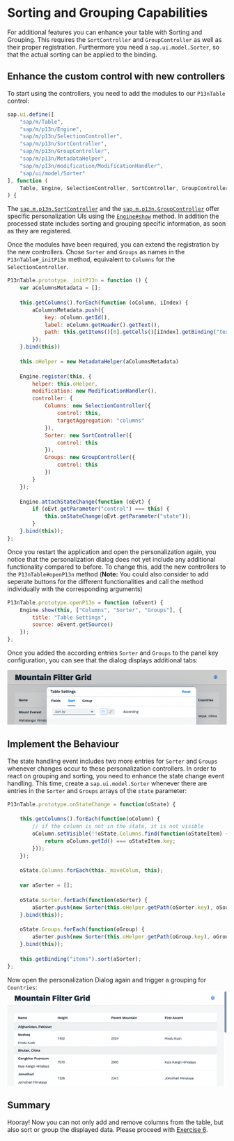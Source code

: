 # Sorting and Grouping Capabilities
For additional features you can enhance your table with Sorting and Grouping. This requires the `SortController` and `GroupController` as well as their proper registration. Furthermore you need a `sap.ui.model.Sorter`, so that the actual sorting can be applied to the binding.

## Enhance the custom control with new controllers

To start using the controllers, you need to add the modules to our `P13nTable` control:
````js
sap.ui.define([
    "sap/m/Table",
    "sap/m/p13n/Engine",
    "sap/m/p13n/SelectionController",
    "sap/m/p13n/SortController",
    "sap/m/p13n/GroupController",
    "sap/m/p13n/MetadataHelper",
    "sap/m/p13n/modification/ModificationHandler",
    "sap/ui/model/Sorter"
], function (
    Table, Engine, SelectionController, SortController, GroupController, MetadataHelper, ModificationHandler, Sorter
) {
````

The [`sap.m.p13n.SortController`](https://openui5nightly.hana.ondemand.com/api/sap.m.p13n.SortController) and
the [`sap.m.p13n.GroupController`](https://openui5nightly.hana.ondemand.com/api/sap.m.p13n.GroupController) offer specific personalization UIs using the [`Engine#show`](https://openui5nightly.hana.ondemand.com/api/sap.m.p13n.Engine#methods/show) method. In addition the processed state includes sorting and grouping specific information, as soon as they are registered.

Once the modules have been required, you can extend the registration by the new controllers. Chose `Sorter` and `Groups` as names in the `P13nTable#_initP13n` method, equivalent to `Columns` for the `SelectionController`.

````js
P13nTable.prototype._initP13n = function () {
    var aColumnsMetadata = [];
    
    this.getColumns().forEach(function (oColumn, iIndex) {
        aColumnsMetadata.push({
            key: oColumn.getId(),
            label: oColumn.getHeader().getText(),
            path: this.getItems()[0].getCells()[iIndex].getBinding("text").getPath()
        });
    }.bind(this))

    this.oHelper = new MetadataHelper(aColumnsMetadata)

    Engine.register(this, {
        helper: this.oHelper,
        modification: new ModificationHandler(),
        controller: {
            Columns: new SelectionController({
                control: this,
                targetAggregation: "columns"
            }),
            Sorter: new SortController({
                control: this
            }),
            Groups: new GroupController({
                control: this
            })
        }
    });

    Engine.attachStateChange(function (oEvt) {
        if (oEvt.getParameter("control") === this) {
            this.onStateChange(oEvt.getParameter("state"));
        }
    }.bind(this));
};
````

Once you restart the application and open the personalization again, you notice that the personalization dialog does not yet include any additional functionality compared to before. To change this, add the new controllers to the `P13nTable#openP13n` method (**Note:** You could also consider to add seperate buttons for the different functionalities and call the method individually with the corresponding arguments)

````js
P13nTable.prototype.openP13n = function (oEvent) {
    Engine.show(this, ["Columns", "Sorter", "Groups"], {
        title: "Table Settings",
        source: oEvent.getSource()
    });
};
````

Once you added the according entries `Sorter` and `Groups` to the panel key configuration, you can see that the dialog displays additional tabs:

![`Dialog changes`](screenshots/ex05_1.png)

## Implement the Behaviour
The state handling event includes two more entries for `Sorter` and `Groups` whenever changes occur to these personalization controllers. In order to react on grouping and sorting, you need to enhance the state change event handling. This time, create a `sap.ui.model.Sorter` whenever there are entries in the `Sorter` and `Groups` arrays of the `state` parameter:

````js
P13nTable.prototype.onStateChange = function(oState) {

    this.getColumns().forEach(function(oColumn) {
        // if the column is not in the state, it is not visible
        oColumn.setVisible(!!oState.Columns.find(function(oStateItem) {
            return oColumn.getId() === oStateItem.key;
        }));
    });

    oState.Columns.forEach(this._moveColum, this);

    var aSorter = [];

    oState.Sorter.forEach(function(oSorter) {
        aSorter.push(new Sorter(this.oHelper.getPath(oSorter.key), oSorter.descending));
    }.bind(this));

    oState.Groups.forEach(function(oGroup) {
        aSorter.push(new Sorter(this.oHelper.getPath(oGroup.key), oGroup.descending, true));
    }.bind(this));

    this.getBinding("items").sort(aSorter);
};
````

Now open the personalization Dialog again and trigger a grouping for `Countries`:
![`Grouping demo`](screenshots/ex05_2.png)

## Summary
Hooray! Now you can not only add and remove columns from the table, but also sort or group the displayed data. Please proceed with [Exercise 6](../ex06/).
